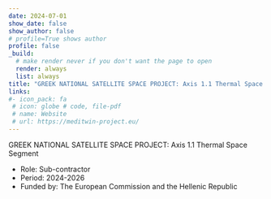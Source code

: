 ```yaml
---
date: 2024-07-01
show_date: false
show_author: false
# profile=True shows author
profile: false    
_build:
  # make render never if you don't want the page to open
  render: always
  list: always
title: "GREEK NATIONAL SATELLITE SPACE PROJECT: Axis 1.1 Thermal Space Segment"
links:
#- icon_pack: fa
 # icon: globe # code, file-pdf
 # name: Website
 # url: https://meditwin-project.eu/
---
```

GREEK NATIONAL SATELLITE SPACE PROJECT: Axis 1.1 Thermal Space Segment

- Role:       Sub-contractor
- Period:     2024-2026
- Funded by:  The European Commission and the Hellenic Republic   

<!--more-->

